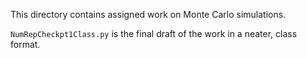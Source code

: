 This directory contains assigned work on Monte Carlo simulations.

`NumRepCheckpt1Class.py` is the final draft of the work in a neater, class format.
